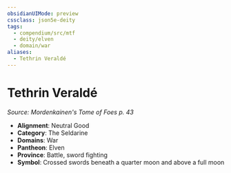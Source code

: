 ```yaml
---
obsidianUIMode: preview
cssclass: json5e-deity
tags:
  - compendium/src/mtf
  - deity/elven
  - domain/war
aliases:
  - Tethrin Veraldé
---
```

# Tethrin Veraldé
*Source: Mordenkainen's Tome of Foes p. 43* 

- **Alignment**: Neutral Good
- **Category**: The Seldarine
- **Domains**: War
- **Pantheon**: Elven
- **Province**: Battle, sword fighting
- **Symbol**: Crossed swords beneath a quarter moon and above a full moon